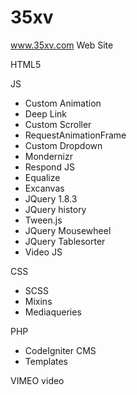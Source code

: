 35xv
====

www.35xv.com Web Site

HTML5

JS
- Custom Animation
- Deep Link
- Custom Scroller
- RequestAnimationFrame
- Custom Dropdown
- Mondernizr
- Respond JS
- Equalize
- Excanvas
- JQuery 1.8.3
- JQuery history
- Tween.js
- JQuery Mousewheel
- JQuery Tablesorter
- Video JS

CSS
- SCSS
- Mixins
- Mediaqueries

PHP
- CodeIgniter CMS
- Templates

VIMEO video